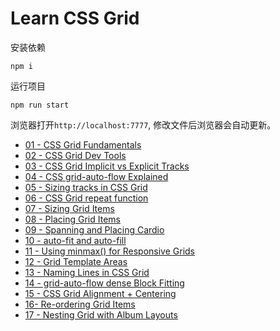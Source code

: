 # Learn CSS Grid
安装依赖

`npm i`

运行项目

`npm run start`

浏览器打开`http://localhost:7777`, 修改文件后浏览器会自动更新。

<ul>
  <li><a href="http://jscoding.club:8081/css-grid-in-depth/01%20-%20CSS%20Grid%20Fundamentals/css-grid-fundamentals.html" target="_blank">01 - CSS Grid Fundamentals</a></li>
  <li><a href="http://jscoding.club:8081/css-grid-in-depth/02%20-%20CSS%20Grid%20Dev%20Tools/Line%20Meanings.png" target="_blank">02 - CSS Grid Dev Tools</a></li>
  <li><a href="http://jscoding.club:8081/css-grid-in-depth/03%20-%20CSS%20Grid%20Implicit%20vs%20Explicit%20Tracks/implicit-vs-explicit.html" target="_blank">03 - CSS Grid Implicit vs Explicit Tracks</a> </li>
  <li><a href="http://jscoding.club:8081/css-grid-in-depth/04%20-%20CSS%20grid-auto-flow%20Explained/autoflow.html" target="_blank">04 - CSS grid-auto-flow Explained</a></li>
  <li><a href="http://jscoding.club:8081/css-grid-in-depth05 - Sizing tracks in CSS Grid/sizing-track.html" target="_blank">05 - Sizing tracks in CSS Grid</a></li>
  <li><a href="http://jscoding.club:8081/css-grid-in-depth/06 - CSS Grid repeat functiond/repeat.html" target="_blank">06 - CSS Grid repeat function</a></li>
  <li><a href="http://jscoding.club:8081/css-grid-in-depth/07 - Sizing Grid Items/sizing-items.html" target="_blank">07 - Sizing Grid Items</a></li>
  <li><a href="http://jscoding.club:8081/css-grid-in-depth/08 - Placing Grid Items/placing.html" target="_blank">08 - Placing Grid Items</a></li>
  <li><a href="http://jscoding.club:8081/css-grid-in-depth/09 - Spanning and Placing Cardio/get-sweaty.html" target="_blank">09 - Spanning and Placing Cardio</a></li>
  <li><a href="http://jscoding.club:8081/css-grid-in-depth/10 - auto-fit and auto-fill/auto-fit-and-auto-fill.html" target="_blank">10 - auto-fit and auto-fill</a></li>
  <li><a href="http://jscoding.club:8081/css-grid-in-depth/11 - Using minmax() for Responsive Grids/minmax.html" target="_blank">11 - Using minmax() for Responsive Grids</a></li>
  <li><a href="http://jscoding.club:8081/css-grid-in-depth/12 - Grid Template Areas/area.html" target="_blank">12 - Grid Template Areas</a></li>
  <li><a href="http://jscoding.club:8081/css-grid-in-depth/13 - Naming Lines in CSS Grid/naming-lines.html" target="_blank">13 - Naming Lines in CSS Grid</a></li>
  <li><a href="http://jscoding.club:8081/css-grid-in-depth/14 - grid-auto-flow dense Block Fitting/dense.html" target="_blank">14 - grid-auto-flow dense Block Fitting</a></li>
  <li><a href="http://jscoding.club:8081/css-grid-in-depth/15 - CSS Grid Alignment + Centering/alignment-and-centering.html" target="_blank">15 - CSS Grid Alignment + Centering</a></li>
  <li><a href="http://jscoding.club:8081/css-grid-in-depth/16- Re-ordering Grid Items/order.html" target="_blank">16- Re-ordering Grid Items</a></li>
  <li><a href="http://jscoding.club:8081/css-grid-in-depth/17 - Nesting Grid with Album Layouts/albums.html" target="_blank">17 - Nesting Grid with Album Layouts</a></li>
</ul>

